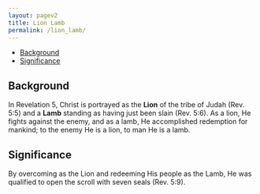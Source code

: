 ```yaml
---
layout: pagev2
title: Lion Lamb
permalink: /lion_lamb/
---
```

- [Background](#background)
- [Significance](#significance)

## Background

In Revelation 5, Christ is portrayed as the **Lion** of the tribe of Judah (Rev. 5:5) and a **Lamb** standing as having just been slain (Rev. 5:6). As a lion, He fights against the enemy, and as a lamb, He accomplished redemption for mankind; to the enemy He is a lion, to man He is a lamb. 

## Significance

By overcoming as the Lion and redeeming His people as the Lamb, He was qualified to open the scroll with seven seals (Rev. 5:9). 
